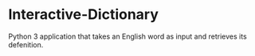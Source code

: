 # Interactive-Dictionary

Python 3 application that takes an English word as input and retrieves its defenition. 
